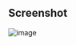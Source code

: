 ## Screenshot

![image](https://github.com/AndriiKovalchu/color-slider/assets/150079014/27951e3a-d2b5-44ce-b3bc-145436986fa5)
